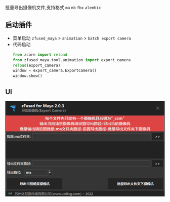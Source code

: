 批量导出摄像机文件,支持格式 `ma` `mb` `fbx` `alembic`

## 启动插件
- 菜单启动 
    `zfused_maya` > `animation` > `batch export camera`
- 代码启动
    ```python
    from zcore import reload
    from zfused_maya.tool.animation import export_camera
    reload(export_camera)
    window = export_camera.ExportCamera()
    window.show()
    ```

## UI
![](pipeline/../../../images/export_camera.png)